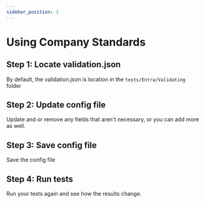 ```yaml
---
sidebar_position: 3
---
```


# Using Company Standards

## Step 1: Locate validation.json

By default, the validation.json is location in the `tests/Entra/Validating` folder

## Step 2: Update config file

Update and or remove any fields that aren't necessary, or you can add more as well.

## Step 3: Save config file

Save the config file

## Step 4: Run tests

Run your tests again and see how the results change.
